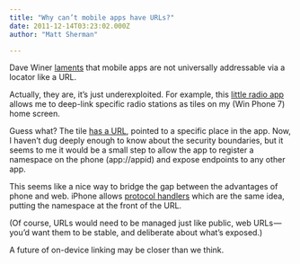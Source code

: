 ```yaml
---
title: "Why can’t mobile apps have URLs?"
date: 2011-12-14T03:23:02.000Z
author: "Matt Sherman"

---
```


Dave Winer [laments](http://scripting.com/stories/2011/12/13/whyAppsAreNotTheFuture.html) that mobile apps are not universally addressable via a locator like a URL.

Actually, they are, it’s just underexploited. For example, this [little radio app](http://tunein.com/mobile/windows/) allows me to deep-link specific radio stations as tiles on my (Win Phone 7) home screen.

Guess what? The tile [has a URL](http://msdn.microsoft.com/en-us/library/hh202979%28v=VS.92%29.aspx), pointed to a specific place in the app. Now, I haven’t dug deeply enough to know about the security boundaries, but it seems to me it would be a small step to allow the app to register a namespace on the phone (app://appid) and expose endpoints to any other app.

This seems like a nice way to bridge the gap between the advantages of phone and web. iPhone allows [protocol handlers](http://mobileorchard.com/apple-approved-iphone-inter-process-communication/) which are the same idea, putting the namespace at the front of the URL.

(Of course, URLs would need to be managed just like public, web URLs — you’d want them to be stable, and deliberate about what’s exposed.)

A future of on-device linking may be closer than we think.
